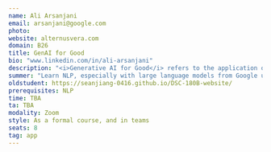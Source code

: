 ```yaml
---
name: Ali Arsanjani
email: arsanjani@google.com
photo: 
website: alternusvera.com
domain: B26
title: GenAI for Good
bio: "www.linkedin.com/in/ali-arsanjani"
description: "<i>Generative AI for Good</i> refers to the application of generative artificial intelligence (AI) techniques to address societal challenges and promote positive outcomes. In the context of misinformation and disinformation detection and mitigation, it involves leveraging generative AI models to combat the spread of false or misleading information and reduce socio-political polarization. Generative AI models, such as language models and deep learning algorithms, have shown remarkable capabilities in generating text and content that closely resembles human-produced content. These models can be trained to understand and analyze large amounts of data, including news articles, social media posts, and online discussions, to detect patterns and identify potential misinformation or disinformation. By employing generative AI techniques, it becomes possible to develop sophisticated algorithms and systems that can automatically identify false or misleading information, distinguish it from accurate information, and mitigate its impact on public opinion and discourse. These systems can analyze the content, context, and sources of information, looking for inconsistencies, logical fallacies, and biases that are indicative of misinformation. Generative AI can also play a crucial role in reducing socio-political polarization by promoting more balanced and factual narratives. By identifying and flagging content that contributes to polarization, algorithms can provide users with alternative viewpoints, fact-checking information, or context that helps to counterbalance the biases inherent in some narratives. This can encourage critical thinking, promote a more informed public, and foster constructive dialogue across diverse perspectives. However, it is important to note that generative AI techniques are not without challenges. Ensuring the accuracy and fairness of these models, avoiding biases, and balancing freedom of expression with the need to combat misinformation are critical considerations. Ethical guidelines and rigorous validation processes should be put in place to address these concerns and ensure the responsible and effective deployment of generative AI for good in the context of misinformation and disinformation detection and mitigation. alternusvera.com"
summer: "Learn NLP, especially with large language models from Google using Google AI Studio."
oldstudent: https://seanjiang-0416.github.io/DSC-180B-website/
prerequisites: NLP
time: TBA
ta: TBA
modality: Zoom
style: As a formal course, and in teams
seats: 8
tag: app
---
```

